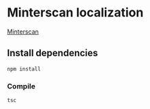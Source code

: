 # Minterscan localization
[Minterscan](https://minterscan.net)

## Install dependencies
```
npm install
```

### Compile
```
tsc
```